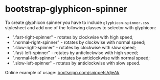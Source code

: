 bootstrap-glyphicon-spinner
===========================

To create glyphicon spinner you have to include `glyphicon-spinner.css` stylesheet and add one of the following classes to selector with glyphicon:

- ".fast-right-spinner" - rotates by clockwise with high speed;
- ".normal-right-spinner" - rotates by clockwise with normal speed;
- ".slow-right-spinner" - rotates by clockwise with slow speed;
- ".fast-left-spinner" - rotates by anticlockwise with high speed;
- ".normal-left-spinner" - rotates by anticlockwise with normal speed;
- ".slow-left-spinner" - rotates by anticlockwise with slow speed.

Online example of usage: [bootsnipp.com/snippets/djeAk](http://bootsnipp.com/snippets/djeAk)
